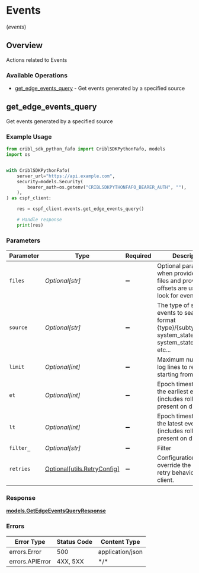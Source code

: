 # Events
(*events*)

## Overview

Actions related to Events

### Available Operations

* [get_edge_events_query](#get_edge_events_query) - Get events generated by a specified source

## get_edge_events_query

Get events generated by a specified source

### Example Usage

```python
from cribl_sdk_python_fafo import CriblSDKPythonFafo, models
import os


with CriblSDKPythonFafo(
    server_url="https://api.example.com",
    security=models.Security(
        bearer_auth=os.getenv("CRIBLSDKPYTHONFAFO_BEARER_AUTH", ""),
    ),
) as cspf_client:

    res = cspf_client.events.get_edge_events_query()

    # Handle response
    print(res)

```

### Parameters

| Parameter                                                                                                                  | Type                                                                                                                       | Required                                                                                                                   | Description                                                                                                                |
| -------------------------------------------------------------------------------------------------------------------------- | -------------------------------------------------------------------------------------------------------------------------- | -------------------------------------------------------------------------------------------------------------------------- | -------------------------------------------------------------------------------------------------------------------------- |
| `files`                                                                                                                    | *Optional[str]*                                                                                                            | :heavy_minus_sign:                                                                                                         | Optional parameter, when provided the files and provided offsets are used to look for events.                              |
| `source`                                                                                                                   | *Optional[str]*                                                                                                            | :heavy_minus_sign:                                                                                                         | The type of source events to search in the format {type}/{subtype} i.e system_state/hostsfile, system_state/routes, etc... |
| `limit`                                                                                                                    | *Optional[int]*                                                                                                            | :heavy_minus_sign:                                                                                                         | Maximum number of log lines to retrieve starting from offset.                                                              |
| `et`                                                                                                                       | *Optional[int]*                                                                                                            | :heavy_minus_sign:                                                                                                         | Epoch timestamp of the earliest event (includes rolled files present on disk)                                              |
| `lt`                                                                                                                       | *Optional[int]*                                                                                                            | :heavy_minus_sign:                                                                                                         | Epoch timestamp of the latest event (includes rolled files present on disk)                                                |
| `filter_`                                                                                                                  | *Optional[str]*                                                                                                            | :heavy_minus_sign:                                                                                                         | Filter                                                                                                                     |
| `retries`                                                                                                                  | [Optional[utils.RetryConfig]](../../models/utils/retryconfig.md)                                                           | :heavy_minus_sign:                                                                                                         | Configuration to override the default retry behavior of the client.                                                        |

### Response

**[models.GetEdgeEventsQueryResponse](../../models/getedgeeventsqueryresponse.md)**

### Errors

| Error Type       | Status Code      | Content Type     |
| ---------------- | ---------------- | ---------------- |
| errors.Error     | 500              | application/json |
| errors.APIError  | 4XX, 5XX         | \*/\*            |